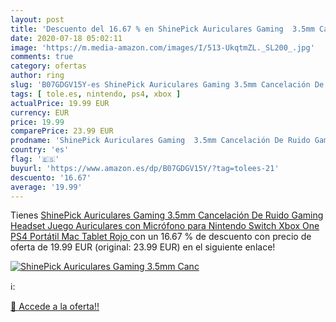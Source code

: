 ```yaml
---
layout: post
title: 'Descuento del 16.67 % en ShinePick Auriculares Gaming  3.5mm Canc'
date: 2020-07-18 05:02:11
image: 'https://m.media-amazon.com/images/I/513-UkqtmZL._SL200_.jpg'
comments: true
category: ofertas
author: ring
slug: 'B07GDGV15Y-es ShinePick Auriculares Gaming 3.5mm Cancelación De Ruido...'
tags: [ tole.es, nintendo, ps4, xbox ]
actualPrice: 19.99 EUR
currency: EUR
price: 19.99
comparePrice: 23.99 EUR
prodname: 'ShinePick Auriculares Gaming  3.5mm Cancelación De Ruido Gaming Headset  Juego Auriculares con Micrófono para Nintendo Switch Xbox One PS4 Portátil Mac Tablet  Rojo '
country: 'es'
flag: '🇪🇸'
buyurl: 'https://www.amazon.es/dp/B07GDGV15Y/?tag=tolees-21'
descuento: '16.67'
average: '19.99'
---
```


Tienes [ShinePick Auriculares Gaming  3.5mm Cancelación De Ruido Gaming Headset  Juego Auriculares con Micrófono para Nintendo Switch Xbox One PS4 Portátil Mac Tablet  Rojo ](https://www.amazon.es/dp/B07GDGV15Y/?tag=tolees-21) con un 16.67 % de descuento con precio de oferta de 19.99 EUR (original: 23.99 EUR) en el siguiente enlace!

[![ShinePick Auriculares Gaming  3.5mm Canc](https://m.media-amazon.com/images/I/513-UkqtmZL._SL200_.jpg)](https://www.amazon.es/dp/B07GDGV15Y/?tag=tolees-21)

ℹ️:


[🛒 Accede a la oferta!!](https://www.amazon.es/dp/B07GDGV15Y/?tag=tolees-21)
